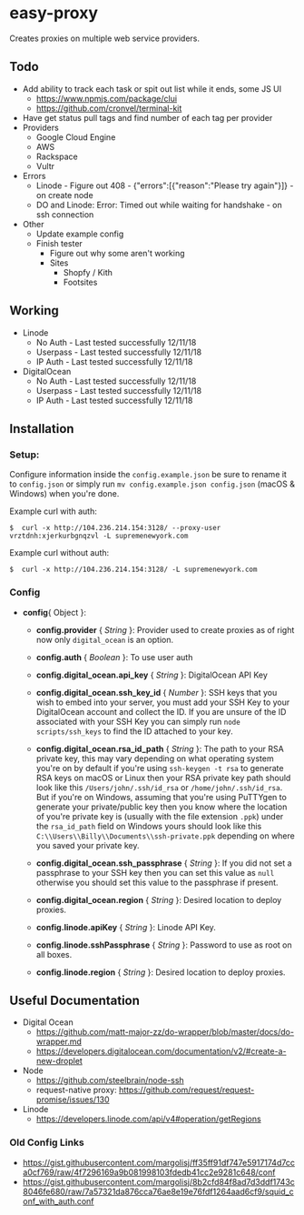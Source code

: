# easy-proxy
Creates proxies on multiple web service providers.

## Todo
* Add ability to track each task or spit out list while it ends, some JS UI
  * https://www.npmjs.com/package/clui
  * https://github.com/cronvel/terminal-kit
* Have get status pull tags and find number of each tag per provider
* Providers
  * Google Cloud Engine
  * AWS
  * Rackspace
  * Vultr
* Errors
  * Linode - Figure out 408 - {"errors":[{"reason":"Please try again"}]} - on create node
  * DO and Linode: Error: Timed out while waiting for handshake - on ssh connection
* Other
  * Update example config
  * Finish tester
    * Figure out why some aren't working
    * Sites
      * Shopfy / Kith
      * Footsites

## Working
* Linode
  * No Auth - Last tested successfully 12/11/18
  * Userpass - Last tested successfully 12/11/18
  * IP Auth - Last tested successfully 12/11/18
* DigitalOcean
  * No Auth - Last tested successfully 12/11/18
  * Userpass - Last tested successfully 12/11/18
  * IP Auth - Last tested successfully 12/11/18
  

## Installation

### Setup:
Configure information inside the `config.example.json` be sure to rename it to `config.json` or simply run `mv config.example.json config.json` (macOS & Windows) when you're done.

Example curl with auth:

```
$  curl -x http://104.236.214.154:3128/ --proxy-user vrztdnh:xjerkurbgnqzvl -L supremenewyork.com
```

Example curl without auth:

```
$  curl -x http://104.236.214.154:3128/ -L supremenewyork.com
```

### Config

* **config**{ Object }:
  * **config.provider** {  _String_ }: Provider used to create proxies as of right now only `digital_ocean` is an option.
  * **config.auth** {  _Boolean_ }: To use user auth

  * **config.digital_ocean.api_key** {  _String_ }: DigitalOcean API Key
  * **config.digital_ocean.ssh_key_id** {  _Number_ }: SSH keys that you wish to embed into your server, you must add your SSH Key to your DigitalOcean account and collect the ID. If you are unsure of the ID associated with your SSH Key you can simply run `node scripts/ssh_keys` to find the ID attached to your key.
  * **config.digital_ocean.rsa_id_path** {  _String_ }: The path to your RSA private key, this may vary depending on what operating system you're on by default if you're using `ssh-keygen -t rsa` to generate RSA keys on macOS or Linux then your RSA private key path should look like this `/Users/john/.ssh/id_rsa` or `/home/john/.ssh/id_rsa`. But if you're on Windows, assuming that you're using PuTTYgen to generate your private/public key then you know where the location of you're private key is (usually with the file extension `.ppk`) under the `rsa_id_path` field on Windows yours should look like this `C:\\Users\\Billy\\Documents\\ssh-private.ppk` depending on where you saved your private key.
  * **config.digital_ocean.ssh_passphrase** {  _String_ }: If you did not set a passphrase to your SSH key then you can set this value as `null` otherwise you should set this value to the passphrase if present.
  * **config.digital_ocean.region** {  _String_ }: Desired location to deploy proxies.

  * **config.linode.apiKey** {  _String_ }: Linode API Key.
  * **config.linode.sshPassphrase** {  _String_ }: Password to use as root on all boxes.
  * **config.linode.region** {  _String_ }: Desired location to deploy proxies.


## Useful Documentation
* Digital Ocean
  * https://github.com/matt-major-zz/do-wrapper/blob/master/docs/do-wrapper.md
  * https://developers.digitalocean.com/documentation/v2/#create-a-new-droplet
* Node
  * https://github.com/steelbrain/node-ssh
  * request-native proxy: https://github.com/request/request-promise/issues/130
* Linode
  * https://developers.linode.com/api/v4#operation/getRegions

### Old Config Links
* https://gist.githubusercontent.com/margolisj/ff35ff91df747e5917174d7cca0cf769/raw/4f7296169a9b081998103fdedb41cc2e9281c648/conf
* https://gist.githubusercontent.com/margolisj/8b2cfd84f8ad7d3ddf1743c8046fe680/raw/7a57321da876cca76ae8e19e76fdf1264aad6cf9/squid_conf_with_auth.conf
